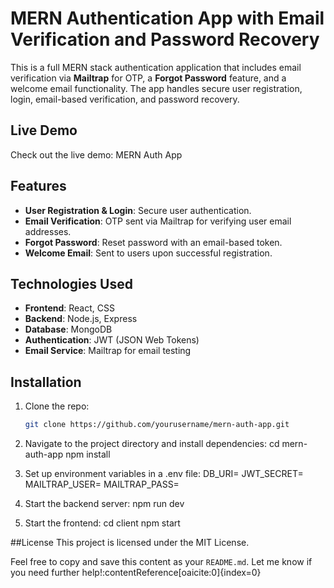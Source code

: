 # MERN Authentication App with Email Verification and Password Recovery

This is a full MERN stack authentication application that includes email verification via **Mailtrap** for OTP, a **Forgot Password** feature, and a welcome email functionality. The app handles secure user registration, login, email-based verification, and password recovery.

## Live Demo
Check out the live demo: MERN Auth App

## Features

- **User Registration & Login**: Secure user authentication.
- **Email Verification**: OTP sent via Mailtrap for verifying user email addresses.
- **Forgot Password**: Reset password with an email-based token.
- **Welcome Email**: Sent to users upon successful registration.

## Technologies Used

- **Frontend**: React, CSS
- **Backend**: Node.js, Express
- **Database**: MongoDB
- **Authentication**: JWT (JSON Web Tokens)
- **Email Service**: Mailtrap for email testing

## Installation

1. Clone the repo:
   ```bash
   git clone https://github.com/yourusername/mern-auth-app.git
2. Navigate to the project directory and install dependencies:
cd mern-auth-app
npm install

3. Set up environment variables in a .env file:
DB_URI=<your-mongodb-uri>
JWT_SECRET=<your-jwt-secret>
MAILTRAP_USER=<your-mailtrap-user>
MAILTRAP_PASS=<your-mailtrap-pass>

4. Start the backend server:
npm run dev

5. Start the frontend:
cd client
npm start


##License
This project is licensed under the MIT License.

Feel free to copy and save this content as your `README.md`. Let me know if you need further help! &#8203;:contentReference[oaicite:0]{index=0}&#8203;
